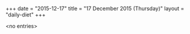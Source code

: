 +++
date = "2015-12-17"
title = "17 December 2015 (Thursday)"
layout = "daily-diet"
+++

<p>&lt;no entries&gt;</p>